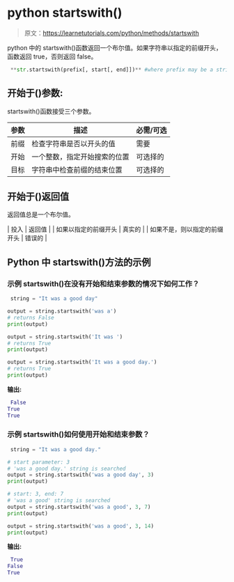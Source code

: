 # python startswith()

> 原文：<https://learnetutorials.com/python/methods/startswith>

python 中的 startswith()函数返回一个布尔值。如果字符串以指定的前缀开头，函数返回 true，否则返回 false。

```py
 **str.startswith(prefix[, start[, end]])** #where prefix may be a string or tuple 

```

## 开始于()参数:

startswith()函数接受三个参数。

| 参数 | 描述 | 必需/可选 |
| --- | --- | --- |
| 前缀 | 检查字符串是否以开头的值 | 需要 |
| 开始 | 一个整数，指定开始搜索的位置 | 可选择的 |
| 目标 | 字符串中检查前缀的结束位置 | 可选择的 |

## 开始于()返回值

返回值总是一个布尔值。

| 投入 | 返回值 |
| 如果以指定的前缀开头 | 真实的 |
| 如果不是，则以指定的前缀开头 | 错误的 |

## Python 中 startswith()方法的示例

### 示例 startswith()在没有开始和结束参数的情况下如何工作？

```py
 string = "It was a good day"

output = string.startswith('was a')
# returns False
print(output)

output = string.startswith('It was ')
# returns True
print(output)

output = string.startswith('It was a good day.')
# returns True
print(output) 

```

**输出:**

```py
 False
True
True 
```

### 示例 startswith()如何使用开始和结束参数？

```py
 string = "It was a good day."

# start parameter: 3
# 'was a good day.' string is searched
output = string.startswith('was a good day', 3)
print(output)

# start: 3, end: 7
# 'was a good' string is searched
output = string.startswith('was a good', 3, 7)
print(output)

output = string.startswith('was a good', 3, 14)
print(output) 

```

**输出:**

```py
 True
False
True 
```